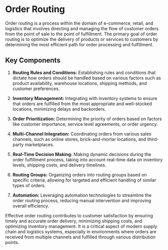 # Order Routing

Order routing is a process within the domain of e-commerce, retail, and logistics that involves directing and managing the flow of customer orders from the point of sale to the point of fulfillment. The primary goal of order routing is to optimize the delivery of products or services to customers by determining the most efficient path for order processing and fulfillment.

## Key Components

1. **Routing Rules and Conditions:** Establishing rules and conditions that dictate how orders should be handled based on various factors such as product availability, warehouse locations, shipping methods, and customer preferences.

2. **Inventory Management:** Integrating with inventory systems to ensure that orders are fulfilled from the most appropriate and well-stocked locations, minimizing delays and backorders.

3. **Order Prioritization:** Determining the priority of orders based on factors like customer importance, service level agreements, or order urgency.

4. **Multi-Channel Integration:** Coordinating orders from various sales channels, such as online stores, brick-and-mortar locations, and third-party marketplaces.

5. **Real-Time Decision Making:** Making dynamic decisions during the order fulfillment process, taking into account real-time data on inventory levels, shipping costs, and delivery timelines.

6. **Routing Groups:** Organizing orders into routing groups based on specific criteria, allowing for targeted and efficient handling of similar types of orders.

7. **Automation:** Leveraging automation technologies to streamline the order routing process, reducing manual intervention and improving overall efficiency.

Effective order routing contributes to customer satisfaction by ensuring timely and accurate order delivery, minimizing shipping costs, and optimizing inventory management. It is a critical aspect of modern supply chain and logistics systems, especially in environments where orders are received from multiple channels and fulfilled through various distribution points.

